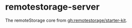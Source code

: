 # remotestorage-server

The remoteStorage core from [gh:remotestorage/starter-kit](https://github.com/remotestorage/starter-kit).
